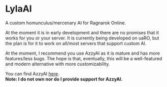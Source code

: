 # LylaAI

A custom homunculus/mercenary AI for Ragnarok Online.

At the moment it is in early development and there are no promises that it works for you or your server. It is currently being developed on uaRO, but the plan is for it to work on all/most servers that support custom AI.

At the moment, I recommend you use AzzyAI as it is mature and has more features/less bugs. The hope is that, eventually, this will be a well-featured and modern alternative with more customizability.

You can find AzzyAI [here](https://github.com/SpenceKonde/AzzyAI).\
**Note: I do not own nor do I provide support for AzzyAI.**
